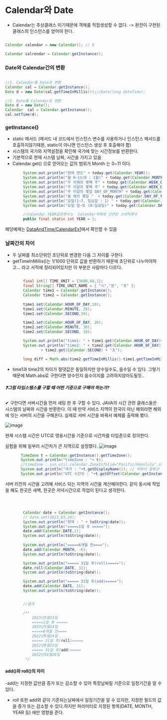 # Calendar와 Date

- Calendar는 추상클래스 이기때문에 객체를 직접생성할 수 없다. -> 완전이 구현된 클래스의 인스턴스를 얻어야 한다.

```java

Calendar calendar = new Calendar(); // X

Calendar calrendar = Calendar.getInstance();

```


### Date와 Calendar간의 변환

```java

//1. Calendar를 Date로 변환
Calendar cal = Calendar.getInstance();
Date d = new Date(cal.getTimeInMillis());//Date(long dateTime);

//2. Date를 Calendar로 변환
Date d = new Date();
Calendar  cal = Calendar.getInstance();
cal.setTime(d);

```

### getInstance()
- static 메서드 (메서드 내 코드에서 인스턴스 변수를 사용하거나 인스턴스 메서드를 호출하지않기때문, static이 아니면 인스턴스 생성 후 호출해야 함)
- 시스템의 국가와 지역설정을 확인해 국가에 맞는 시간정보를 반환한다.
- 기본적으로 현재 시스템 날짜, 시간을 가지고 있음
- Calendar.get() 으로 얻어오는 값의 범위가 Month 는 0~11 이다.

```java
        System.out.println("현재 연도" + today.get(Calendar.YEAR));
        System.out.println("월 0~11(0 : 1월)" + today.get(Calendar.MONTH));//11월
        System.out.println("주 이해의 몇째 주" + today.get(Calendar.WEEK_OF_YEAR));
        System.out.println("주 이달의 몇째 주" + today.get(Calendar.WEEK_OF_MONTH));
        System.out.println("주 이달의 몇일 DAY_OF_MONTH" + today.get(Calendar.DAY_OF_MONTH));
        System.out.println("올 해의 몇일 "  + today.get(Calendar.DAY_OF_YEAR));
        System.out.println("요일(1~7, 일요일 : 1) " + today.get(Calendar.DAY_OF_WEEK));
        System.out.println("요일 일~토 (0:일요일)" + today.get(Calendar.DAY_OF_WEEK));

        //Calendar.YEAR같은변수는  Calendar객체에 선언된 스테틱변수
        public final static int YEAR = 1;

```

해당예제는 [DataAndTime/CalendarEx1](https://github.com/786khk/referenceBasic/edit/main/DataAndTime/CalendarEx1.java)에서 확인할 수 있음 


### 날짜간의 차이
- 두 날짜를 최소단위인 초단위로 변경한 다음 그 차이를 구한다.
- getTimeInMillis()는 1/1000 단위로 값을 반환하기 때문에 초단위로 나누어야하고... 라고 서적에 정리되어있지만 이 부분은 사람마다 다르다.

```java

        final int[] TIME_UNIT = {3600,60,1};
        final String[] TIME_UNIT_NAME = { "시","분", "초" };
        Calendar time1 = Calendar.getInstance();
        Calendar time2 = Calendar.getInstance();
        
        time1.set(Calendar.HOUR_OF_DAY,10);
        time1.set(Calendar.MINUTE, 20);
        time1.set(Calendar.SECOND,30);

        time2.set(Calendar.HOUR_OF_DAY, 20);
        time2.set(Calendar.MINUTE, 30);
        time2.set(Calendar.SECOND, 10);

        System.out.println("time1: " + time1.get(Calendar.HOUR_OF_DAY)+"시" + time1.get(Calendar.MINUTE)+"분" + time1.get(Calendar.SECOND)+"초");
        System.out.println("time2: " + time2.get(Calendar.HOUR_OF_DAY) + "시" + time2.get(Calendar.MINUTE) + "분"
                + time2.get(Calendar.SECOND) + "초");

        long diff = Math.abs(time2.getTimeInMillis()-time1.getTimeInMillis()) / 1000;

```
- time1과 time2의 차이가 절댓값은 동일하지만 양수일수도, 음수일 수 있다. 그렇기때문에 Math.abs로 구한다면 양수인지 음수이지를 고려하지않아도될듯..


##### ❓그럼 타임스탬스를 구할 때 어떤 기준으로 구해야 하는가?
✔ 구한다면 서버시간을 먼저 세팅 한 후 구할 수 있다. JAVA의 시간 관련 클래스들은 시스템의 날짜와 시간을 반환한다.
이 때 만약 서비스 지역이 한국이 아닌 해외라면 해외에 잇는 서버의 시간을 구해온다.
실제로 서버 시간을 바꿔서 예제를 출력해 봤다.

![image](https://user-images.githubusercontent.com/78067072/227421741-6b9afb09-65b2-475d-9e01-8527eb2eed23.png)

현재 시스탬 시간은 UTC로 영웅시간을 기준으로 시간차를 타임존으로 정의한다. 

실험을 위해 일부러 시간차가 큰 지역으로 설정했다.
 ![image](https://user-images.githubusercontent.com/78067072/227422363-0f28d3fd-2c69-40b4-85f9-63eb9c18b812.png)


 ```java
        TimeZone t = Calendar.getInstance().getTimeZone();
        System.out.println("timeZone : "+ t);
        //timeZone : sun.util.calendar.ZoneInfo[id="Pacific/Honolulu",offset=-36000000,dstSavings=0,useDaylight=false,transitions=7,lastRule=null]
        System.out.println("국가 : "+t.getDisplayName()); // 하와이 알류샨 표준시
        System.out.println("UTC 시간차 : "+t.getOffset(Calendar.getInstance().getTimeInMillis())/(60*60));//UTC 시간차 : -10000  
 ```

 서버 리전의 시간을 고려해 서비스 되는 지역의 시간을 계산해야한다. 
 같이 동시에 작업을 해도 한곳은 새벽, 한곳은 저녁시간으로 작업이 된다고 생각한다.


 


```java



        Calendar date = Calendar.getInstance();
        // date.set(2023,03,24);
        System.out.println("현재 : " + toString(date));
        System.out.println("=====1일 후 =====");
        date.add(Calendar.DATE,1);
        System.out.println(toString(date));
       
        System.out.println("=====6개월 전====");
        date.add(Calendar.MONTH, -6);
        System.out.println(toString(date));

        System.out.println("===== 31일 후(roll)=====");
        date.roll(Calendar.DATE, 31);
        System.out.println(toString(date));

        System.out.println("===== 31일 후(add)=====");
        date.add(Calendar.DATE, 31);
        System.out.println(toString(date));


        //결과

        /**
            2023년3월23일
            =====1일 후 =====
            2023년3월24일
            =====6개월 전====
            2022년9월24일
            ===== 31일 후(roll)=====
            2022년9월25일
            ===== 31일 후(add)=====
            2022년10월26일
         */


````
#### add()와 roll()의 차이
-add는 지정한 값만큼 증가 또는 감소할 수 있어 특정날짜릴 기준으로 일정기간을 알 수 있다.
- roll 또한 add와 같이 기준되는날짜에서 일정기간을 알 수 있지만, 지정한 필드의 값을 증가 또는 감소할 수 있다.하지만 파라미터로 지정된 항목(DATE, MONTH, YEAR 등) 에만 영향을 준다.